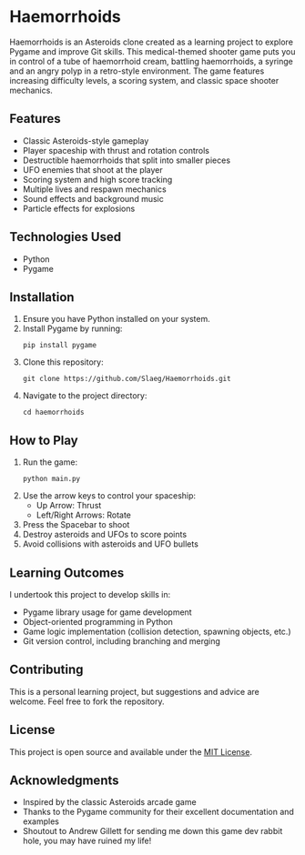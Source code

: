 # Haemorrhoids

Haemorrhoids is an Asteroids clone created as a learning project to explore Pygame and improve Git skills. This medical-themed shooter game puts you in control of a tube of haemorrhoid cream, battling haemorrhoids, a syringe and an angry polyp in a retro-style environment. The game features increasing difficulty levels, a scoring system, and classic space shooter mechanics.

## Features

- Classic Asteroids-style gameplay
- Player spaceship with thrust and rotation controls
- Destructible haemorrhoids that split into smaller pieces
- UFO enemies that shoot at the player
- Scoring system and high score tracking
- Multiple lives and respawn mechanics
- Sound effects and background music
- Particle effects for explosions

## Technologies Used

- Python
- Pygame

## Installation

1. Ensure you have Python installed on your system.
2. Install Pygame by running:
   ```
   pip install pygame
   ```
3. Clone this repository:
   ```
   git clone https://github.com/Slaeg/Haemorrhoids.git
   ```
4. Navigate to the project directory:
   ```
   cd haemorrhoids
   ```

## How to Play

1. Run the game:
   ```
   python main.py
   ```
2. Use the arrow keys to control your spaceship:
   - Up Arrow: Thrust
   - Left/Right Arrows: Rotate
3. Press the Spacebar to shoot
4. Destroy asteroids and UFOs to score points
5. Avoid collisions with asteroids and UFO bullets

## Learning Outcomes

I undertook this project to develop skills in:

- Pygame library usage for game development
- Object-oriented programming in Python
- Game logic implementation (collision detection, spawning objects, etc.)
- Git version control, including branching and merging



## Contributing

This is a personal learning project, but suggestions and advice are welcome. Feel free to fork the repository.

## License

This project is open source and available under the [MIT License](LICENSE).

## Acknowledgments

- Inspired by the classic Asteroids arcade game
- Thanks to the Pygame community for their excellent documentation and examples
- Shoutout to Andrew Gillett for sending me down this game dev rabbit hole, you may have ruined my life!
